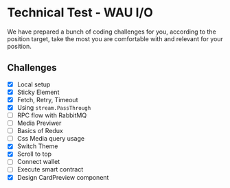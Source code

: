 # Technical Test - WAU I/O #


We have prepared a bunch of coding challenges for you, according to the position target, take the most you are comfortable with and relevant for your position.


## Challenges ##

- [x] Local setup
- [x] Sticky Element
- [x] Fetch, Retry, Timeout
- [x] Using `stream.PassThrough`
- [ ] RPC flow with RabbitMQ
- [ ] Media Previwer
- [ ] Basics of Redux
- [ ] Css Media query usage
- [x] Switch Theme
- [x] Scroll to top
- [ ] Connect wallet
- [ ] Execute smart contract
- [x] Design CardPreview component